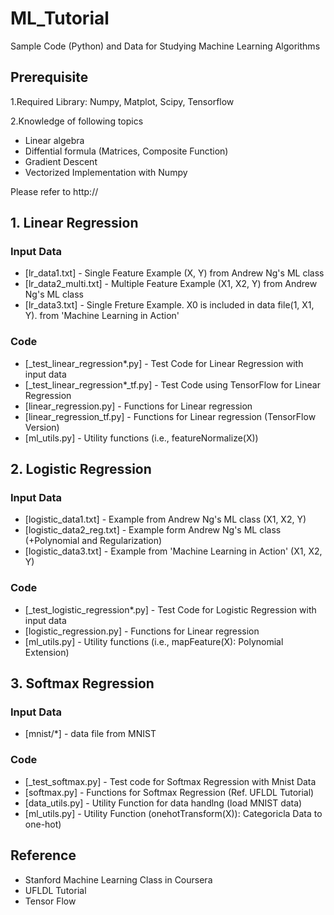 # ML_Tutorial
Sample Code (Python) and Data for Studying Machine Learning Algorithms 

## Prerequisite 
1.Required Library: Numpy, Matplot, Scipy, Tensorflow 

2.Knowledge of following topics 
- Linear algebra 
- Diffential formula (Matrices, Composite Function)
- Gradient Descent 
- Vectorized Implementation with Numpy 

Please refer to http://

## 1. Linear Regression
### Input Data

* [lr_data1.txt] - Single Feature Example (X, Y) from Andrew Ng's ML class
* [lr_data2_multi.txt] - Multiple Feature Example (X1, X2, Y) from Andrew Ng's ML class
* [lr_data3.txt] - Single Freture Example. X0 is included in data file(1, X1, Y). from 'Machine Learning in Action' 

### Code
* [_test_linear_regression*.py] - Test Code for Linear Regression with input data
* [_test_linear_regression*_tf.py] - Test Code using TensorFlow for Linear Regression 
* [linear_regression.py] - Functions for Linear regression 
* [linear_regression_tf.py] - Functions for Linear regression (TensorFlow Version) 
* [ml_utils.py] - Utility functions (i.e., featureNormalize(X))

## 2. Logistic Regression
### Input Data

* [logistic_data1.txt] - Example from Andrew Ng's ML class (X1, X2, Y)
* [logistic_data2_reg.txt] - Example form Andrew Ng's ML class (+Polynomial and Regularization)
* [logistic_data3.txt] - Example from 'Machine Learning in Action' (X1, X2, Y) 

### Code
* [_test_logistic_regression*.py] - Test Code for Logistic Regression with input data
* [logistic_regression.py] - Functions for Linear regression 
* [ml_utils.py] - Utility functions (i.e., mapFeature(X): Polynomial Extension)

## 3. Softmax Regression
### Input Data
* [mnist/*] - data file from MNIST
 
### Code
* [_test_softmax.py] - Test code for Softmax Regression with Mnist Data
* [softmax.py] - Functions for Softmax Regression (Ref. UFLDL Tutorial)
* [data_utils.py] - Utility Function for data handlng (load MNIST data)
* [ml_utils.py] - Utility Function (onehotTransform(X)): Categoricla Data to one-hot)  


## Reference
* Stanford Machine Learning Class in Coursera 
* UFLDL Tutorial 
* Tensor Flow 

